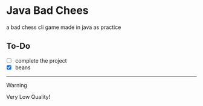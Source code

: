 # Java Bad Chees
a bad chess cli game made in java as practice

## To-Do

- [ ] complete the project
- [x] beans
___

> [!WARNING]
> Very Low Quality!
